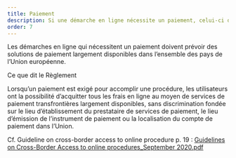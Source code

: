 ```yaml
---
title: Paiement
description: Si une démarche en ligne nécessite un paiement, celui-ci doit pouvoir être effectué en ligne dans les mêmes conditions quel que soit le pays européen de l’utilisateur.
order: 7
---
```


Les démarches en ligne qui nécessitent un paiement doivent prévoir des solutions de paiement largement disponibles dans l’ensemble des pays de l’Union européenne.

<div class="fr-callout fr-mb-4w"> 
<p class="fr-callout__title">Ce que dit le Règlement</p> 
<p class="fr-callout__text">Lorsqu’un paiement est exigé pour accomplir une procédure, les utilisateurs ont la possibilité d’acquitter tous les frais en ligne au moyen de services de paiement transfrontières largement disponibles, sans discrimination fondée sur le lieu d’établissement du prestataire de services de paiement, le lieu d’émission de l’instrument de paiement ou la localisation du compte de paiement dans l’Union.</p> 
</div> 

Cf. Guideline on cross-border access to online procedure p. 19&nbsp;: [Guidelines on Cross-Border Access to online procedures_September 2020.pdf](https://github.com/DISIC/design.numerique.gouv.fr/files/7848965/Guidelines.on.Cross-Border.Access.to.online.procedures_September.2020.pdf)
